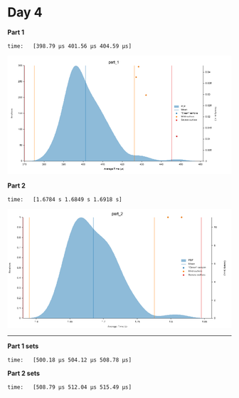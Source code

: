 # Day 4

**Part 1**

```
time:   [398.79 µs 401.56 µs 404.59 µs]
```

![](img/part_1.png)

**Part 2**

```
time:   [1.6784 s 1.6849 s 1.6918 s]
```

![](img/part_2.png)

---

**Part 1 sets**

```
time:   [500.18 µs 504.12 µs 508.78 µs]
```

**Part 2 sets**

```
time:   [508.79 µs 512.04 µs 515.49 µs]
```
